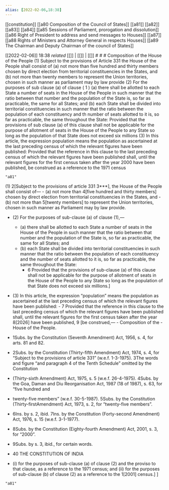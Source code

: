 ```yaml
---
alias: [2022-02-06,18:38]
---
```

[[constitution]] [[a80 Composition of the Council of States]] [[a81]] [[a82]] [[a83]] [[a84]] [[a85 Sessions of Parliament, prorogation and dissolution]] [[a86 Right of President to address and send messages to Houses]] [[a87]] [[a88 Rights of Ministers and Attorney General in respects Houses]] [[a89 The Chairman and Deputy Chairman of the council of States]]

[[2022-02-06]] 18:38 _related_ [[]] | [[]] | [[]] # # #
Composition of the House of the People
(1) Subject to the provisions of Article 331 the House of the People shall consist of
(a) not more than five hundred and thirty members chosen by direct election from territorial constituencies in the States, and
(b) not more than twenty members to represent the Union territories, chosen in such manner as parliament may by law provide
(2) For the purposes of sub clause (a) of clause ( 1 ) (a) there shall be allotted to each State a number of seats in the House of the People in such manner that the ratio between that number and the population of the State is, so far as practicable, the same for all States; and
(b) each State shall be divided into territorial constituencies in such manner that the ratio between the population of each constituency and th number of seats allotted to it is, so far as practicable, the same throughout the State: Provided that the provisions of sub clause (a) of this clause shall not be applicable for the purpose of allotment of seats in the House of the People to any State so long as the population of that State does not exceed six millions
(3) In this article, the expression population means the population as ascertained at the last preceding census of which the relevant figures have been published: Provided that the reference in this clause to the last preceding census of which the relevant figures have been published shall, until the relevant figures for the first census taken after the year 2000 have been published, be construed as a reference to the 1971 census
```query
"a81"
```
(1) 2[Subject to the provisions of article 331 3***], the House of the People shall consist of—
	- (a) not more than 4[five hundred and thirty members] chosen by direct election from territorial constituencies in the States, and
	- (b) not more than 5[twenty members] to represent the Union territories, chosen in such manner as Parliament may by law provide.

- (2) For the purposes of sub-clause (a) of clause (1),—
	- (a) there shall be allotted to each State a number of seats in the House of the People in such manner that the ratio between that number and the population of the State is, so far as practicable, the same for all States; and
	- (b) each State shall be divided into territorial constituencies in such manner that the ratio between the population of each constituency and the number of seats allotted to it is, so far as practicable, the same throughout the State:
		- 6 Provided that the provisions of sub-clause (a) of this clause shall not be applicable for the purpose of allotment of seats in the House of the People to any State so long as the population of that State does not exceed six millions.]
- (3) In this article, the expression “population” means the population as ascertained at the last preceding census of which the relevant figures have been published:
		- 7 Provided that the reference in this clause to the last preceding census of which the relevant figures have been published shall, until the relevant figures for the first census taken after the year 8[2026] have been published, 9 [be construed,—
				- Composition of the
				- House of the People.

- 1Subs. by the Constitution (Seventh Amendment) Act, 1956, s. 4, for arts. 81 and 82.

- 2Subs. by the Constitution (Thirty-fifth Amendment) Act, 1974, s. 4, for “Subject to the provisions of article 331” (w.e.f. 1-3-1975). 3The words and figure “and paragraph 4 of the Tenth Schedule” omitted by the Constitution
- (Thirty-sixth Amendment) Act, 1975, s. 5 (w.e.f. 26-4-1975). 4Subs. by the Goa, Daman and Diu Reorganisation Act, 1987 (18 of 1987), s. 63, for “five hundred and
- twenty-five members” (w.e.f. 30-5-1987). 5Subs. by the Constitution (Thirty-firstAmendment) Act, 1973, s. 2, for “twenty-five members”.

- 6Ins. by s. 2, ibid. 7Ins. by the Constitution (Forty-second Amendment) Act, 1976, s. 15 (w.e.f. 3-1-1977).

- 8Subs. by the Constitution (Eighty-fourth Amendment) Act, 2001, s. 3, for “2000”.

- 9Subs. by s. 3, ibid., for certain words.

- 40 THE CONSTITUTION OF INDIA
- (i) for the purposes of sub-clause (a) of clause (2) and the proviso to that clause, as a reference to the 1971 census; and (ii) for the purposes of sub-clause (b) of clause (2) as a reference to the 1[2001] census.] ]

```query 2021-10-14 20:33
"a81"
```